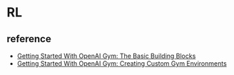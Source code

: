 # RL

## reference

- [Getting Started With OpenAI Gym: The Basic Building Blocks](https://blog.paperspace.com/getting-started-with-openai-gym/)
- [Getting Started With OpenAI Gym: Creating Custom Gym Environments](https://blog.paperspace.com/creating-custom-environments-openai-gym/)
